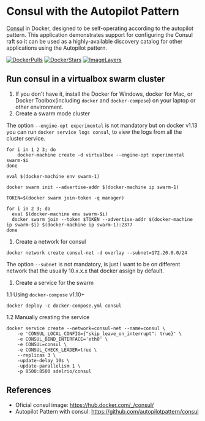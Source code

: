 # Consul with the Autopilot Pattern

[Consul](http://www.consul.io/) in Docker, designed to be self-operating according to the autopilot pattern. This application demonstrates support for configuring the Consul raft so it can be used as a highly-available discovery catalog for other applications using the Autopilot pattern.

[![DockerPulls](https://img.shields.io/docker/pulls/sdelrio/consul.svg)](https://registry.hub.docker.com/u/sdelrio/consul/)
[![DockerStars](https://img.shields.io/docker/stars/sdelrio/consul.svg)](https://registry.hub.docker.com/u/sdelrio/consul/)
[![ImageLayers](https://badge.imagelayers.io/sdelrio/consul:latest.svg)](https://imagelayers.io/?images=sdelrio/consul:latest)


## Run consul in a virtualbox swarm cluster

1. If you don't have it, install the Docker for Windows, docker for Mac, or Docker Toolbox(including `docker` and `docker-compose`) on your laptop or other environment.
1. Create a swarm mode cluster

The option `--engine-opt experimental` is not mandatory but on docker v1.13 you can run `docker service logs consul`, to view the logs from all the cluster service.

```
for i in 1 2 3; do
    docker-machine create -d virtualbox --engine-opt experimental swarm-$i
done

eval $(docker-machine env swarm-1)

docker swarm init --advertise-addr $(docker-machine ip swarm-1)

TOKEN=$(docker swarm join-token -q manager)

for i in 2 3; do
  eval $(docker-machine env swarm-$i)
  docker swarm join --token $TOKEN --advertise-addr $(docker-machine ip swarm-$i) $(docker-machine ip swarm-1):2377
done

```

1. Create a network for consul

```
docker network create consul-net -d overlay --subnet=172.20.0.0/24
```
The option `--subnet` is not mandatory, is just I want to be on different network that the usually 10.x.x.x that docker assign by default.

1. Create a service for the swarm

1.1 Using `docker-compose` v1.10+

```
docker deploy -c docker-compose.yml consul
```

1.2 Manually creating the service

```
docker service create --network=consul-net --name=consul \
    -e 'CONSUL_LOCAL_CONFIG={"skip_leave_on_interrupt": true}' \
    -e CONSUL_BIND_INTERFACE='eth0' \
    -e CONSUL=consul \
    -e CONSUL_CHECK_LEADER=true \
    --replicas 3 \
    -update-delay 10s \
    -update-parallelism 1 \
    -p 8500:8500 sdelrio/consul
```

## References

- Oficial consul image: <https://hub.docker.com/_/consul/>
- Autopilot Pattern with consul: <https://github.com/autopilotpattern/consul>

